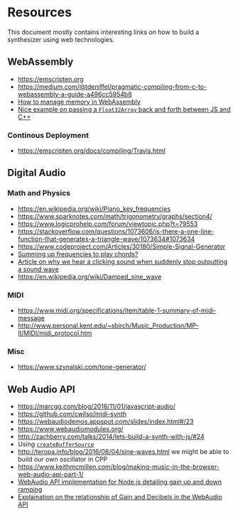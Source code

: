 # Resources

This document mostly contains interesting links on how to build a
synthesizer using web technologies.

## WebAssembly

- https://emscripten.org
- https://medium.com/@tdeniffel/pragmatic-compiling-from-c-to-webassembly-a-guide-a496cc5954b8
- [How to manage memory in
  WebAssembly](https://marcoselvatici.github.io/WASM_tutorial/)
- [Nice example on passing a `Float32Array` back and forth between JS and
  C++](https://gist.github.com/automata/5832104)

### Continous Deployment

- https://emscripten.org/docs/compiling/Travis.html

## Digital Audio

### Math and Physics

- https://en.wikipedia.org/wiki/Piano_key_frequencies
- https://www.sparknotes.com/math/trigonometry/graphs/section4/
- https://www.logicprohelp.com/forum/viewtopic.php?t=79553
- https://stackoverflow.com/questions/1073606/is-there-a-one-line-function-that-generates-a-triangle-wave/1073634#1073634
- https://www.codeproject.com/Articles/30180/Simple-Signal-Generator
- [Summing up frequencies to play chords?](http://shallowsky.com/blog/programming/python-play-chords.html)
- [Article on why we hear a clicking sound when suddenly stop outputting a sound wave](https://alemangui.github.io/blog//2015/12/26/ramp-to-value.html)
- https://en.wikipedia.org/wiki/Damped_sine_wave

### MIDI

- https://www.midi.org/specifications/item/table-1-summary-of-midi-message
- http://www.personal.kent.edu/~sbirch/Music_Production/MP-II/MIDI/midi_protocol.htm

### Misc

- https://www.szynalski.com/tone-generator/

## Web Audio API

- https://marcgg.com/blog/2016/11/01/javascript-audio/
- https://github.com/cwilso/midi-synth
- https://webaudiodemos.appspot.com/slides/index.html#/23
- https://www.webaudiomodules.org/
- http://zachberry.com/talks/2014/lets-build-a-synth-with-js/#24
- Using
[`createBufferSource`](https://developer.mozilla.org/en-US/docs/Web/API/BaseAudioContext/createBufferSource)
- http://teropa.info/blog/2016/08/04/sine-waves.html
we might be able to build our own oscillator in CPP
- https://www.keithmcmillen.com/blog/making-music-in-the-browser-web-audio-api-part-1/
- [WebAudio API implementation for Node.js detailing gain up and down ramping](https://github.com/audiojs/web-audio-api/blob/f80aaa6bfaaa41d418f3316d767ac0f88f6bc4e0/lib/AudioParam.js#L172)
- [Explaination on the relationship of Gain and Decibels in the WebAudio API](http://teropa.info/blog/2016/08/30/amplitude-and-loudness.html)
